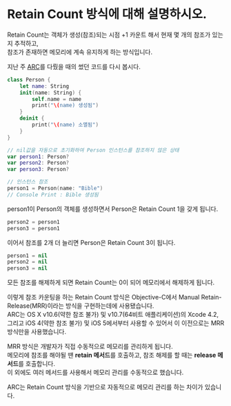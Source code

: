 # Retain Count 방식에 대해 설명하시오.

Retain Count는 객체가 생성(참조)되는 시점 +1 카운트 해서 현재 몇 개의 참조가 있는지 추적하고,  
참조가 존재하면 메모리에 계속 유지하게 하는 방식입니다.

지난 주 [ARC](https://github.com/Swift-Master/SwiftMaster17_Team13_Study/tree/main/iOS/15%EC%A3%BC%EC%B0%A8/ARC%EB%9E%80%20%EB%AC%B4%EC%97%87%EC%9D%B8%EC%A7%80%20%EC%84%A4%EB%AA%85%ED%95%98%EC%8B%9C%EC%98%A4./Bible)를 다뤘을 때의 썼던 코드를 다시 봅시다.
```swift
class Person {
    let name: String
    init(name: String) {
        self.name = name
        print("\(name) 생성됨")
    }
    deinit {
        print("\(name) 소멸됨")
    }
}

// nil값을 자동으로 초기화하여 Person 인스턴스를 참조하지 않은 상태
var person1: Person?
var person2: Person?
var person3: Person?

// 인스턴스 참조
person1 = Person(name: "Bible")
// Console Print : Bible 생성됨
```
person1이 Person의 객체를 생성하면서 Person은 Retain Count 1을 갖게 됩니다.

```swift
person2 = person1
person3 = person1
```
이어서 참조를 2개 더 늘리면 Person은 Retain Count 3이 됩니다.

```swift
person1 = nil
person2 = nil
person3 = nil
```
모든 참조를 해제하게 되면 Retain Count는 0이 되어 메모리에서 해제하게 됩니다.

이렇게 참조 카운팅을 하는 Retain Count 방식은 Objective-C에서 Manual Retain-Release(MRR)이라는 방식을 구현하는데에 사용됐습니다.  
ARC는 OS X v10.6(약한 참조 불가) 및 v10.7(64비트 애플리케이션)의 Xcode 4.2, 그리고 iOS 4(약한 참조 불가) 및 iOS 5에서부터 사용할 수 있어서 이 이전으로는 MRR 방식만을 사용했습니다.

MRR 방식은 개발자가 직접 수동적으로 메모리를 관리하게 됩니다.  
메모리에 참조를 해야될 땐 **retain 메서드**를 호출하고, 참조 해제를 할 때는 **release 메서드**를 호출합니다.  
이 외에도 여러 메서드를 사용해서 메모리 관리를 수동적으로 했습니다.

ARC는 Retain Count 방식을 기반으로 자동적으로 메모리 관리를 하는 차이가 있습니다.

